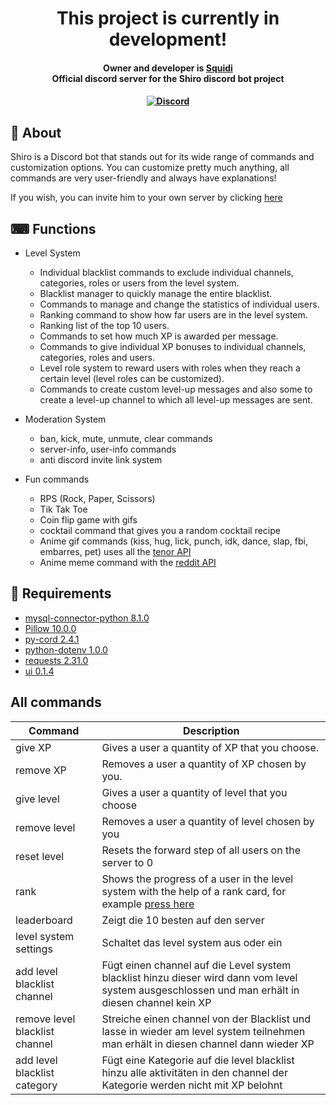 <h1 align="center">
    This project is currently in development!<br>
</h1>

<h4 align="center">
    Owner and developer is <a href="https://github.com/Squidiis">Squidi</a>
    <br>Official discord server for the Shiro discord bot project
</h4>

<h4 align="center">
    <a href="https://discord.gg/Zv5JtYhd9r"><img src="https://img.shields.io/discord/1040624306062889032?color=blue&label=Discord&logo=discord&logoColor=white&style=for-the-badge" alt="Discord"></a>
</h4>

## 👋 About

Shiro is a Discord bot that stands out for its wide range of commands and customization options. 
You can customize pretty much anything, all commands are very user-friendly and always have explanations!

If you wish, you can invite him to your own server by clicking [here](https://discord.com/oauth2/authorize?client_id=928073958891347989&scope=bot&permissions=8)

## ⌨ Functions

* Level System
    - Individual blacklist commands to exclude individual channels, categories, roles or users from the level system.
    - Blacklist manager to quickly manage the entire blacklist.
    - Commands to manage and change the statistics of individual users.
    - Ranking command to show how far users are in the level system.
    - Ranking list of the top 10 users.
    - Commands to set how much XP is awarded per message.
    - Commands to give individual XP bonuses to individual channels, categories, roles and users.
    - Level role system to reward users with roles when they reach a certain level (level roles can be customized).
    - Commands to create custom level-up messages and also some to create a level-up channel to which all level-up messages are sent.
    
* Moderation System
    - ban, kick, mute, unmute, clear commands
    - server-info, user-info commands
    - anti discord invite link system 

* Fun commands
    - RPS (Rock, Paper, Scissors)
    - Tik Tak Toe
    - Coin flip game with gifs
    - cocktail command that gives you a random cocktail recipe 
    - Anime gif commands (kiss, hug, lick, punch, idk, dance, slap, fbi, embarres, pet) uses all the [tenor API](https://tenor.com/gifapi/documentation)
    - Anime meme command with the [reddit API](https://www.reddit.com/dev/api/)

## 📝 Requirements

- [mysql-connector-python 8.1.0](https://pypi.org/project/mysql-connector-python/)
- [Pillow 10.0.0](https://pypi.org/project/Pillow/)
- [py-cord 2.4.1](https://pypi.org/project/py-cord/)
- [python-dotenv 1.0.0](https://pypi.org/project/python-dotenv/)
- [requests 2.31.0](https://pypi.org/project/requests/)
- [ui 0.1.4](https://pypi.org/project/ui/)


## All commands

| Command | Description |
| --- | --- |
|give XP|Gives a user a quantity of XP that you choose.|
|remove XP|Removes a user a quantity of XP chosen by you.|
|give level|Gives a user a quantity of level that you choose|
|remove level|Removes a user a quantity of level chosen by you|
|reset level|Resets the forward step of all users on the server to 0|
|rank|Shows the progress of a user in the level system with the help of a rank card, for example [press here](https://github.com/Squidiis/Discord-bot-Shiro/blob/master/assets/rank-card/example_rank_card.png?raw=true)|
|leaderboard|Zeigt die 10 besten auf den server|
|level system settings|Schaltet das level system aus oder ein|
|add level blacklist channel|Fügt einen channel auf die Level system blacklist hinzu dieser wird dann vom level system ausgeschlossen und man erhält in diesen channel kein XP|
|remove level blacklist channel|Streiche einen channel von der Blacklist und lasse in wieder am level system teilnehmen man erhält in diesen channel dann wieder XP|
|add level blacklist category|Fügt eine Kategorie auf die level blacklist hinzu alle aktivitäten in den channel der Kategorie werden nicht mit XP belohnt|
    